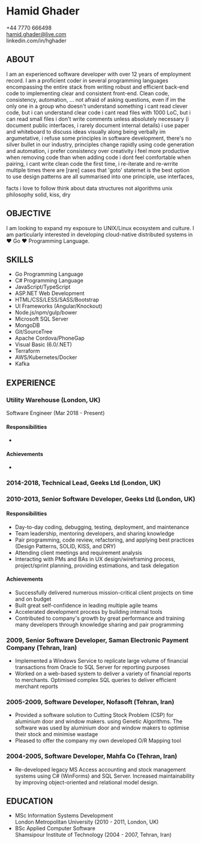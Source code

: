 # Hamid Ghader
+44 7770 666498\
hamid.ghader@live.com\
linkedin.com/in/hghader
 
 ## ABOUT
I am an experienced software developer with over 12 years of employment record. I am a proficient coder in several programming languages encompassing the entire stack from writing robust and efficient back-end code to implementing clear and consistent front-end.
Clean code, consistency, automation, ... 
not afraid of asking questions, even if im the only one in a group who doesn't understand something
i cant read clever code, but i can understand clear code
i cant read files with 1000 LoC, but i can read small files
i don't write comments unless absolutely necessary (i document public interfaces, i rarely document internal details)
i use paper and whiteboard to discuss ideas visually along being verbally
im argumetative, i refuse some principles in software development, there's no silver bullet in our industry, principles change rapidly
using code generation and automation, i prefer consistency over creativity
i feel more productive when removing code than when adding code
i dont feel comfortable when pairing, i cant write clean code the first time, i re-iterate and re-wrrite multiple times
there are [rare] cases that 'goto' statemet is the best option to use
design patterns are all summarised into one principle, use interfaces,   


facts i love to follow
think about data structures not algorithms
unix philosophy
solid, kiss, dry


## OBJECTIVE
I am looking to expand my exposure to UNIX/Linux ecosystem and culture. I am particularly interested in developing cloud-native distributed systems in ♥ Go ♥ Programming Language.

## SKILLS
- Go Programming Language
- C# Programming Language 
- JavaScript/TypeScript 
- ASP.NET Web Development 
- HTML/CSS/LESS/SASS/Bootstrap 
- UI Frameworks (Angular/Knockout)
- Node.js/npm/gulp/bower
- Microsoft SQL Server 
- MongoDB
- Git/SourceTree 
- Apache Cordova/PhoneGap
- Visual Basic (6.0/.NET)
- Terraform
- AWS/Kubernetes/Docker
- Kafka

## EXPERIENCE

### Utility Warehouse (London, UK)
Software Engineer (Mar 2018 - Present)

#### Responsibilities
- 
#### Achievements
- 

### 2014-2018, Technical Lead, Geeks Ltd (London, UK)
### 2010-2013, Senior Software Developer, Geeks Ltd (London, UK)

#### Responsibilities
- Day-to-day coding, debugging, testing, deployment, and maintenance
- Team leadership, mentoring developers, and sharing knowledge
- Pair programming, code review, refactoring, and applying best practices (Design Patterns, SOLID, KISS, and DRY)
- Attending client meetings and requirement analysis
- Interacting with PMs and BAs in UX design/wireframing process, project/sprint planning, providing estimations, and task delegation
#### Achievements
- Successfully delivered numerous mission-critical client projects on time and on budget
- Built great self-confidence in leading multiple agile teams
- Accelerated development process by building internal tools
- Contributed to company's growth by great performance and training many developers through knowledge sharing and pair programming 



### 2009, Senior Software Developer, Saman Electronic Payment Company (Tehran, Iran)

- Implemented a Windows Service to replicate large volume of financial transactions from Oracle to SQL Server for reporting purposes
- Worked on a web-based system to deliver a variety of financial reports to merchants. Optimised complex SQL queries to deliver efficient merchant reports


### 2005-2009, Software Developer, Nofasoft (Tehran, Iran)

- Provided a software solution to Cutting Stock Problem (CSP) for aluminium door and window makers. using Genetic Algorithms. The software was used by aluminium door and window makers to optimise their stock and minimise wastage
- Pleased to offer the company my own developed O/R Mapping tool


### 2004-2005, Software Developer, Mahfa Co (Tehran, Iran)

- Re-developed legacy MS Access accounting and stock management systems using C# (WinForms) and SQL Server. Increased maintainability by improving object-oriented and relational model design.

## EDUCATION
- MSc Information Systems Development<br>
London Metropolitan University (2010 - 2011, London, UK)
- BSc Applied Computer Software<br>
Shamsipour Institute of Technology  (2004 - 2007, Tehran, Iran)
